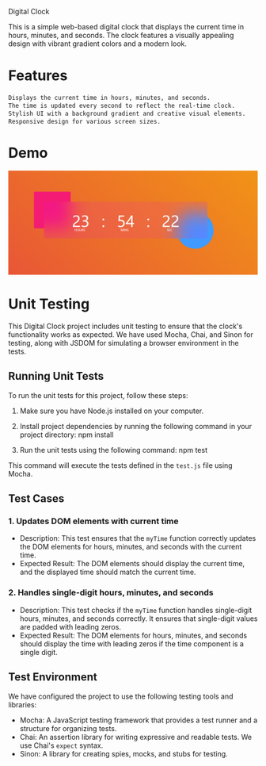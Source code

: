 Digital Clock

This is a simple web-based digital clock that displays the current time in hours, minutes, and seconds. The clock features a visually appealing design with vibrant gradient colors and a modern look.

# Features

    Displays the current time in hours, minutes, and seconds.
    The time is updated every second to reflect the real-time clock.
    Stylish UI with a background gradient and creative visual elements.
    Responsive design for various screen sizes.

# Demo
![Digital Clock Preview](digitalclock.png)

# Unit Testing

This Digital Clock project includes unit testing to ensure that the clock's functionality works as expected. We have used Mocha, Chai, and Sinon for testing, along with JSDOM for simulating a browser environment in the tests.

## Running Unit Tests

To run the unit tests for this project, follow these steps:

1. Make sure you have Node.js installed on your computer.

2. Install project dependencies by running the following command in your project directory: npm install

3. Run the unit tests using the following command: npm test

This command will execute the tests defined in the `test.js` file using Mocha.

## Test Cases

### 1. Updates DOM elements with current time

- Description: This test ensures that the `myTime` function correctly updates the DOM elements for hours, minutes, and seconds with the current time.
- Expected Result: The DOM elements should display the current time, and the displayed time should match the current time.

### 2. Handles single-digit hours, minutes, and seconds

- Description: This test checks if the `myTime` function handles single-digit hours, minutes, and seconds correctly. It ensures that single-digit values are padded with leading zeros.
- Expected Result: The DOM elements for hours, minutes, and seconds should display the time with leading zeros if the time component is a single digit.

## Test Environment

We have configured the project to use the following testing tools and libraries:

- Mocha: A JavaScript testing framework that provides a test runner and a structure for organizing tests.
- Chai: An assertion library for writing expressive and readable tests. We use Chai's `expect` syntax.
- Sinon: A library for creating spies, mocks, and stubs for testing.

